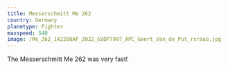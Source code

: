 ```yaml
---
title: Messerschmitt Me 262
country: Germany
planetype: Fighter
maxspeed: 540
image: /Me_262_142208AP_2022_GVDP7997_APC_Geert_Van_de_Put_rxraao.jpg
---
```

T﻿he Messerschmitt Me 262 was very fast!